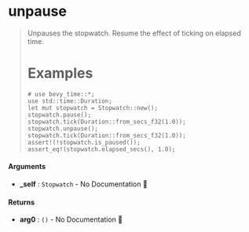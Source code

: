 # unpause

>  Unpauses the stopwatch. Resume the effect of ticking on elapsed time.
>  # Examples
>  ```
>  # use bevy_time::*;
>  use std::time::Duration;
>  let mut stopwatch = Stopwatch::new();
>  stopwatch.pause();
>  stopwatch.tick(Duration::from_secs_f32(1.0));
>  stopwatch.unpause();
>  stopwatch.tick(Duration::from_secs_f32(1.0));
>  assert!(!stopwatch.is_paused());
>  assert_eq!(stopwatch.elapsed_secs(), 1.0);
>  ```

#### Arguments

- **\_self** : `Stopwatch` \- No Documentation 🚧

#### Returns

- **arg0** : `()` \- No Documentation 🚧